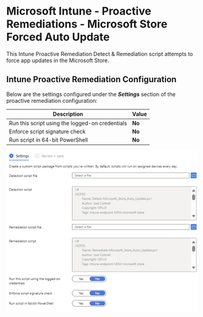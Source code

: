 # Microsoft Intune - Proactive Remediations - Microsoft Store Forced Auto Update

This Intune Proactive Remediation Detect & Remediation script attempts to force app updates in the Microsoft Store.

## Intune Proactive Remediation Configuration
Below are the settings configured under the ***Settings*** section of the proactive remediation configuration:

| Description | Value |
| --- | --- |
| Run this script using the logged-on credentials | **No** |
| Enforce script signature check | **No** |
| Run script in 64-bit PowerShell | **No** |

![ProactiveRemediationConfiguration](https://github.com/bigjoestretch/public/blob/main/Intune/Windows/Proactive%20Remediations/media/proactive-remediation-force-update-microsoft-store-apps.png?raw=true)
